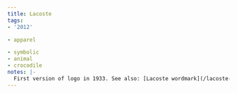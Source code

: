 ```yaml
---
title: Lacoste
tags:
- '2012'

- apparel

- symbolic
- animal
- crocodile
notes: |-
  First version of logo in 1933. See also: [Lacoste wordmark](/lacoste-2/)
---
```


